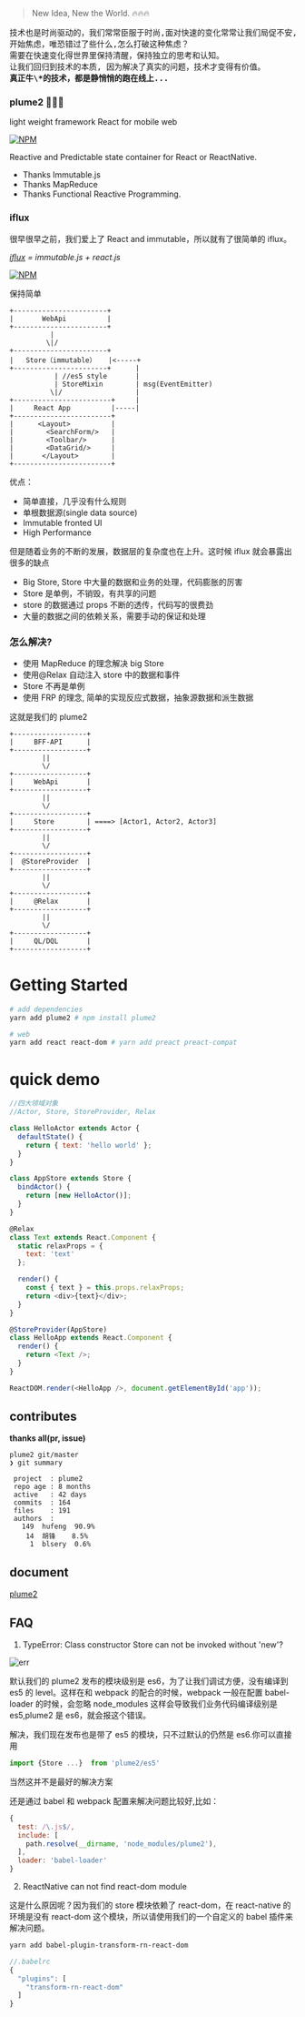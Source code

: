 > New Idea, New the World. 🔥🔥🔥

<pre>
技术也是时尚驱动的，我们常常臣服于时尚,面对快速的变化常常让我们局促不安,
开始焦虑，唯恐错过了些什么,怎么打破这种焦虑？
需要在快速变化得世界里保持清醒，保持独立的思考和认知。
让我们回归到技术的本质, 因为解决了真实的问题，技术才变得有价值。
<strong>真正牛\*的技术，都是静悄悄的跑在线上...</strong>
</pre>

### plume2 🚀🚀🚀

light weight framework React for mobile web

[![NPM](https://nodei.co/npm/plume2.png?downloads=true&downloadRank=true&stars=true)](https://nodei.co/npm/plume2)

Reactive and Predictable state container for React or ReactNative.

* Thanks Immutable.js
* Thanks MapReduce
* Thanks Functional Reactive Programming.

### iflux

很早很早之前，我们爱上了 React and immutable，所以就有了很简单的 iflux。

_[iflux](https://github.com/QianmiOpen/iflux) = immutable.js + react.js_

[![NPM](https://nodei.co/npm/iflux.png?downloads=true&downloadRank=true&stars=true)](https://nodei.co/npm/iflux)

保持简单

```
+-----------------------+
|       WebApi          |
+-----------------------+
          |  
         \|/
+-----------------------+
|   Store（immutable）   |<-----+
+-----------------------+      |
           | //es5 style       |
           | StoreMixin        | msg(EventEmitter)
          \|/                  |
+------------------------+     |
|     React App          |-----|
+------------------------+
|      <Layout>          |
|        <SearchForm/>   |
|        <Toolbar/>      |
|        <DataGrid/>     |
|       </Layout>        |
+------------------------+
```

优点：

* 简单直接，几乎没有什么规则
* 单根数据源(single data source)
* Immutable fronted UI
* High Performance

但是随着业务的不断的发展，数据层的复杂度也在上升。这时候 iflux 就会暴露出很多的缺点

* Big Store, Store 中大量的数据和业务的处理，代码膨胀的厉害
* Store 是单例，不销毁，有共享的问题
* store 的数据通过 props 不断的透传，代码写的很费劲
* 大量的数据之间的依赖关系，需要手动的保证和处理

### 怎么解决?

* 使用 MapReduce 的理念解决 big Store
* 使用@Relax 自动注入 store 中的数据和事件
* Store 不再是单例
* 使用 FRP 的理念, 简单的实现反应式数据，抽象源数据和派生数据

这就是我们的 plume2

```text
+------------------+
|     BFF-API      |
+------------------+
        ||
        \/
+------------------+
|     WebApi       |
+------------------+
        ||
        \/
+------------------+
|     Store        | ====> [Actor1, Actor2, Actor3]
+------------------+
        ||
        \/
+------------------+
|  @StoreProvider  |
+------------------+
        ||
        \/
+------------------+
|     @Relax       |
+------------------+
        ||
        \/
+------------------+
|     QL/DQL       |
+------------------+
```

# Getting Started

```sh
# add dependencies
yarn add plume2 # npm install plume2

# web
yarn add react react-dom # yarn add preact preact-compat
```

# quick demo

```js
//四大领域对象
//Actor, Store, StoreProvider, Relax

class HelloActor extends Actor {
  defaultState() {
    return { text: 'hello world' };
  }
}

class AppStore extends Store {
  bindActor() {
    return [new HelloActor()];
  }
}

@Relax
class Text extends React.Component {
  static relaxProps = {
    text: 'text'
  };

  render() {
    const { text } = this.props.relaxProps;
    return <div>{text}</div>;
  }
}

@StoreProvider(AppStore)
class HelloApp extends React.Component {
  render() {
    return <Text />;
  }
}

ReactDOM.render(<HelloApp />, document.getElementById('app'));
```

## contributes

**thanks all(pr, issue)**

```text
plume2 git/master  
❯ git summary

 project  : plume2
 repo age : 8 months
 active   : 42 days
 commits  : 164
 files    : 191
 authors  :
   149	hufeng  90.9%
    14	胡锋    8.5%
     1	blsery  0.6%
```

## document

[plume2](https://hufeng.github.io/plume2/)

## FAQ

1. TypeError: Class constructor Store can not be invoked without 'new'?

![err](https://raw.githubusercontent.com/hufeng/plume2/master/docs/screenshot/err.png)

默认我们的 plume2 发布的模块级别是 es6，为了让我们调试方便，没有编译到 es5 的 level。这样在和 webpack 的配合的时候，webpack 一般在配置 babel-loader 的时候，会忽略 node_modules
这样会导致我们业务代码编译级别是 es5,plume2 是 es6，就会报这个错误。

解决，我们现在发布也是带了 es5 的模块，只不过默认的仍然是 es6.你可以直接用

```js
import {Store ...}  from 'plume2/es5'
```

当然这并不是最好的解决方案

还是通过 babel 和 webpack 配置来解决问题比较好,比如：

```javascript
{
  test: /\.js$/,
  include: [
    path.resolve(__dirname, 'node_modules/plume2'),
  ],
  loader: 'babel-loader'
}
```

2. ReactNative can not find react-dom module

这是什么原因呢？因为我们的 store 模块依赖了 react-dom，在 react-native 的环境是没有 react-dom 这个模块，所以请使用我们的一个自定义的 babel 插件来解决问题。

```sh
yarn add babel-plugin-transform-rn-react-dom
```

```js
//.babelrc
{
  "plugins": [
    "transform-rn-react-dom"
  ]
}
```
